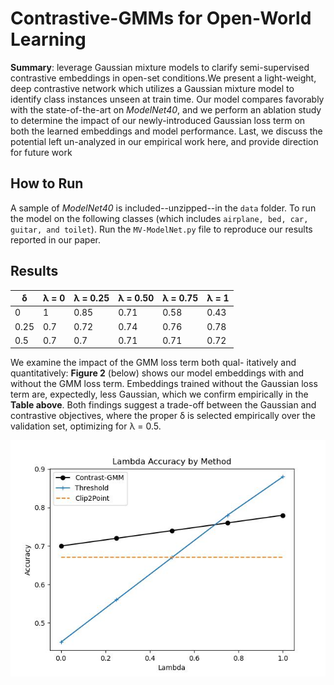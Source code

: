 # Contrastive-GMMs for Open-World Learning
**Summary**: leverage Gaussian mixture models to clarify semi-supervised contrastive embeddings in open-set conditions.We present a light-weight, deep contrastive network which utilizes a Gaussian mixture model to identify class instances unseen at train time. Our model compares favorably with the state-of-the-art on _ModelNet40_, and we perform an ablation study to determine the impact of our newly-introduced Gaussian loss term on both the learned embeddings and model performance. Last, we discuss the potential left un-analyzed in our empirical work here, and provide direction for future work


## How to Run
A sample of _ModelNet40_ is included--unzipped--in the ``data`` folder. To run the model on the following classes (which includes ```airplane, bed, car, guitar, and toilet```). Run the ```MV-ModelNet.py``` file to reproduce our results reported in our paper. 

## Results
| δ    | λ = 0 | λ = 0.25 | λ = 0.50 | λ = 0.75 | λ = 1 |
| -----| ----- | -------- | -------- | -------- | ----- |
| 0    | 1     | 0.85     | 0.71     | 0.58     | 0.43  |
| 0.25 | 0.7   | 0.72     | 0.74     | 0.76     | 0.78  |
| 0.5  | 0.7   | 0.7      | 0.71     | 0.71     | 0.72  |

We examine the impact of the GMM loss term both qual-
itatively and quantitatively: **Figure 2** (below) shows our model embeddings with and without the GMM loss term. Embeddings trained without the Gaussian loss term are, expectedly, less Gaussian, which we confirm empirically in the **Table above**. Both findings suggest a trade-off between the Gaussian and contrastive objectives, where the proper δ is selected empirically over the validation set, optimizing for λ = 0.5.

![Results](plots/exp-plot.jpeg)
